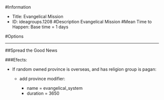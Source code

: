 #Information
 - Title: Evangelical Mission
 - ID: ideagroups.1208
#Description
Evangelical Mission
#Mean Time to Happen:
Base time = 1 days

#Options

___
##Spread the Good News

###Efects:<ul><li>If random owned province is overseas, and  has religion group is pagan:</li><ul><li>add province modifier:</li><ul><li>name = evangelical_system</li><li>duration = 3650</li></ul></ul></ul>
